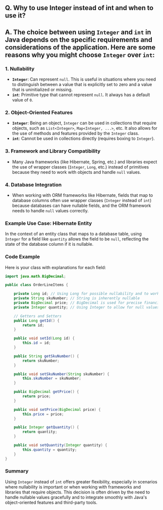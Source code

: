 ## Q. Why to use Integer instead of int and when to use it?
## A. The choice between using `Integer` and `int` in Java depends on the specific requirements and considerations of the application. Here are some reasons why you might choose `Integer` over `int`:

### 1. **Nullability**
- **`Integer`**: Can represent `null`. This is useful in situations where you need to distinguish between a value that is explicitly set to zero and a value that is uninitialized or missing.
- **`int`**: Primitive type that cannot represent `null`. It always has a default value of `0`.

### 2. **Object-Oriented Features**
- **`Integer`**: Being an object, `Integer` can be used in collections that require objects, such as `List<Integer>`, `Map<Integer, ...>`, etc. It also allows for the use of methods and features provided by the `Integer` class.
- **`int`**: Cannot be used in collections directly (requires boxing to `Integer`).

### 3. **Framework and Library Compatibility**
- Many Java frameworks (like Hibernate, Spring, etc.) and libraries expect the use of wrapper classes (`Integer`, `Long`, etc.) instead of primitives because they need to work with objects and handle `null` values.

### 4. **Database Integration**
- When working with ORM frameworks like Hibernate, fields that map to database columns often use wrapper classes (`Integer` instead of `int`) because databases can have nullable fields, and the ORM framework needs to handle `null` values correctly.

### Example Use Case: Hibernate Entity

In the context of an entity class that maps to a database table, using `Integer` for a field like `quantity` allows the field to be `null`, reflecting the state of the database column if it is nullable.

### Code Example

Here is your class with explanations for each field:

```java
import java.math.BigDecimal;

public class OrderLineItems {

    private Long id; // Using Long for possible nullability and to work with frameworks
    private String skuNumber; // String is inherently nullable
    private BigDecimal price; // BigDecimal is used for precise financial calculations and is an object
    private Integer quantity; // Using Integer to allow for null values, useful in database mapping and frameworks

    // Getters and Setters
    public Long getId() {
        return id;
    }

    public void setId(Long id) {
        this.id = id;
    }

    public String getSkuNumber() {
        return skuNumber;
    }

    public void setSkuNumber(String skuNumber) {
        this.skuNumber = skuNumber;
    }

    public BigDecimal getPrice() {
        return price;
    }

    public void setPrice(BigDecimal price) {
        this.price = price;
    }

    public Integer getQuantity() {
        return quantity;
    }

    public void setQuantity(Integer quantity) {
        this.quantity = quantity;
    }
}
```

### Summary
Using `Integer` instead of `int` offers greater flexibility, especially in scenarios where nullability is important or when working with frameworks and libraries that require objects. This decision is often driven by the need to handle nullable values gracefully and to integrate smoothly with Java's object-oriented features and third-party tools.